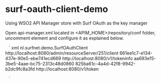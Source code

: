 # surf-oauth-client-demo
Using WSO2 API Manager store with Surf OAuth as the key manager


Open api-manager.xml located in <APIM_HOME>/repository/conf folder, uncomment <APIKeyManager> element and configure it as explained below.

` ` ` xml
<APIKeyManager>
  <KeyManagerClientImpl>nl.surfnet.demo.SurfOAuthClient</KeyManagerClientImpl>
  <Configuration>    
    <RegistrationEndpoint>http://localhost:8080/admin/resourceServer/251/client</RegistrationEndpoint>
    <AccessToken>661ee1c7-e134-437e-90e5-ebe741ecd669</AccessToken>
    <IntrospectionURL>http://localhost:8080/v1/tokeninfo</IntrospectionURL>
    <ConsumerKey>aa693e15-3be5-4aae-bc75-2313c48d0860</ConsumerKey>
    <ConsumerSecret>825ba61c-4a4d-42f8-9942-b2dc9fc8a3fd</ConsumerSecret>
    <TokenEndpoint>http://localhost:8080/v1/token</TokenEndpoint>
  </Configuration>
</APIKeyManager>
 
 ` ` ` 
